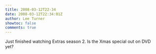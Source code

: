 ```yaml
---
title: 2008-03-12T22-34
date: 2008-03-12T22:34:01Z
author: Lee Turner
showtoc: false
comments: true
---
```


Just finished watching Extras season 2.  Is the Xmas special out on DVD yet?

